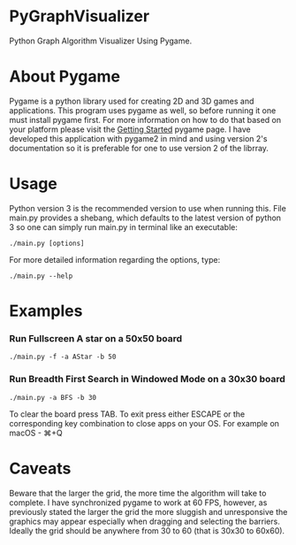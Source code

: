 # PyGraphVisualizer
Python Graph Algorithm Visualizer Using Pygame.

# About Pygame
Pygame is a python library used for creating 2D and 3D games and applications. This program uses pygame as well, so before running it one must install pygame first. For more information on how to do that based on your platform please visit the [Getting Started](https://www.pygame.org/wiki/GettingStarted) pygame page. I have developed this application with pygame2 in mind and using version 2's documentation so it is preferable for one to use version 2 of the librray.

# Usage
Python version 3 is the recommended version to use when running this. File main.py provides a shebang, which defaults to the latest version of python 3 so one can simply run main.py in terminal like an executable:
```
./main.py [options]
```
For more detailed information regarding the options, type:
```
./main.py --help
```

# Examples
### Run Fullscreen A star on a 50x50 board
```
./main.py -f -a AStar -b 50
```

### Run Breadth First Search in Windowed Mode on a 30x30 board
```
./main.py -a BFS -b 30
```

To clear the board press TAB.
To exit press either ESCAPE or the corresponding key combination to close apps on your OS. For example on macOS - ⌘+Q

# Caveats
Beware that the larger the grid, the more time the algorithm will take to complete. I have synchronized pygame to work at 60 FPS, however, as previously stated the larger the grid the more sluggish and unresponsive the graphics may appear especially when dragging and selecting the barriers. Ideally the grid should be anywhere from 30 to 60 (that is 30x30 to 60x60).